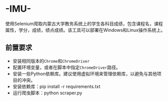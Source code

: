 # -IMU- 

使用Selenium爬取内蒙古大学教务系统上的学生各科目成绩，包含课程名，课程属性，学分，成绩，绩点成绩。该工具可以部署在Windows和Linux操作系统上。

## 前置要求 

- 安装相同版本的`Chrome`和`ChromeDriver`
- 配置环境变量，或者在脚本中指定`ChromeDriver`路径。
- 安装一些Python依赖库。建议使用虚拟环境来管理依赖库，以避免与其他项目的冲突。
- 安装依赖库：pip install -r requirements.txt
- 运行爬虫脚本：python scraper.py